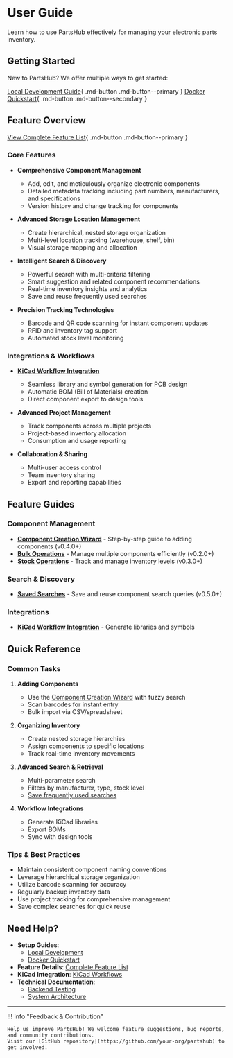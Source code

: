 # User Guide

Learn how to use PartsHub effectively for managing your electronic parts inventory.

## Getting Started

New to PartsHub? We offer multiple ways to get started:

[Local Development Guide](getting-started.md){ .md-button .md-button--primary }
[Docker Quickstart](docker-quickstart.md){ .md-button .md-button--secondary }

## Feature Overview

[View Complete Feature List](features.md){ .md-button .md-button--primary }

### Core Features
- **Comprehensive Component Management**
  - Add, edit, and meticulously organize electronic components
  - Detailed metadata tracking including part numbers, manufacturers, and specifications
  - Version history and change tracking for components

- **Advanced Storage Location Management**
  - Create hierarchical, nested storage organization
  - Multi-level location tracking (warehouse, shelf, bin)
  - Visual storage mapping and allocation

- **Intelligent Search & Discovery**
  - Powerful search with multi-criteria filtering
  - Smart suggestion and related component recommendations
  - Real-time inventory insights and analytics
  - Save and reuse frequently used searches

- **Precision Tracking Technologies**
  - Barcode and QR code scanning for instant component updates
  - RFID and inventory tag support
  - Automated stock level monitoring

### Integrations & Workflows
- **[KiCad Workflow Integration](kicad-workflows.md)**
  - Seamless library and symbol generation for PCB design
  - Automatic BOM (Bill of Materials) creation
  - Direct component export to design tools

- **Advanced Project Management**
  - Track components across multiple projects
  - Project-based inventory allocation
  - Consumption and usage reporting

- **Collaboration & Sharing**
  - Multi-user access control
  - Team inventory sharing
  - Export and reporting capabilities

## Feature Guides

### Component Management
- **[Component Creation Wizard](component-creation.md)** - Step-by-step guide to adding components (v0.4.0+)
- **[Bulk Operations](bulk-operations.md)** - Manage multiple components efficiently (v0.2.0+)
- **[Stock Operations](stock-operations.md)** - Track and manage inventory levels (v0.3.0+)

### Search & Discovery
- **[Saved Searches](saved-searches.md)** - Save and reuse component search queries (v0.5.0+)

### Integrations
- **[KiCad Workflow Integration](kicad-workflows.md)** - Generate libraries and symbols

## Quick Reference

### Common Tasks
1. **Adding Components**
   - Use the [Component Creation Wizard](component-creation.md) with fuzzy search
   - Scan barcodes for instant entry
   - Bulk import via CSV/spreadsheet

2. **Organizing Inventory**
   - Create nested storage hierarchies
   - Assign components to specific locations
   - Track real-time inventory movements

3. **Advanced Search & Retrieval**
   - Multi-parameter search
   - Filters by manufacturer, type, stock level
   - [Save frequently used searches](saved-searches.md)

4. **Workflow Integrations**
   - Generate KiCad libraries
   - Export BOMs
   - Sync with design tools

### Tips & Best Practices
- Maintain consistent component naming conventions
- Leverage hierarchical storage organization
- Utilize barcode scanning for accuracy
- Regularly backup inventory data
- Use project tracking for comprehensive management
- Save complex searches for quick reuse

## Need Help?

- **Setup Guides**:
  - [Local Development](getting-started.md)
  - [Docker Quickstart](docker-quickstart.md)
- **Feature Details**: [Complete Feature List](features.md)
- **KiCad Integration**: [KiCad Workflows](kicad-workflows.md)
- **Technical Documentation**:
  - [Backend Testing](../backend/testing.md)
  - [System Architecture](../architecture/index.md)

---

!!! info "Feedback & Contribution"

    Help us improve PartsHub! We welcome feature suggestions, bug reports, and community contributions.
    Visit our [GitHub repository](https://github.com/your-org/partshub) to get involved.
